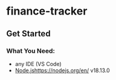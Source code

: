 # finance-tracker

## Get Started

### What You Need:
  - any IDE (VS Code)
  - [Node.js](y)https://nodejs.org/en/ v18.13.0 
